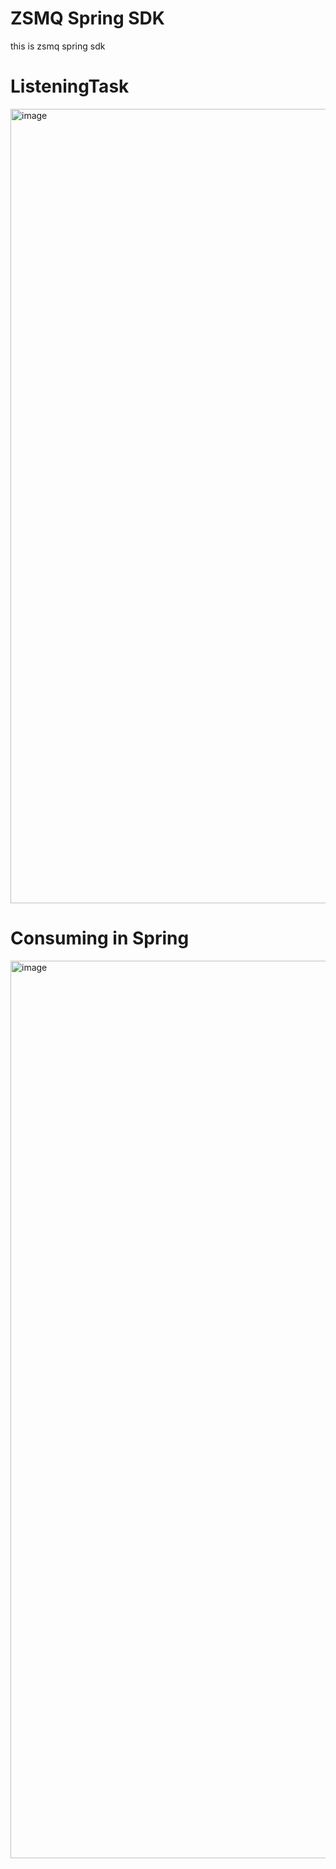 # ZSMQ Spring SDK

this is zsmq spring sdk

# ListeningTask

<img width="1271" alt="image" src="https://user-images.githubusercontent.com/48385288/193460515-643d6d24-cd2a-4f5e-9eca-7a2b40d77c59.png">

# Consuming in Spring

<img width="1436" alt="image" src="https://user-images.githubusercontent.com/48385288/193460543-dbf005df-ca93-4bb5-8130-df3f4dcbd3a8.png">
